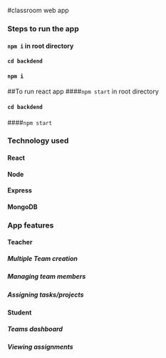 #classroom web app
### Steps to run the app
#### `npm i` in root directory
#### `cd backdend`
#### `npm i` 
##To run react app
####`npm start` in root directory
#### `cd backdend`
####`npm start`
### Technology used
#### React
#### Node
#### Express
#### MongoDB

### App features
#### Teacher
##### Multiple Team creation
##### Managing team members
##### Assigning tasks/projects
#### Student
##### Teams dashboard
##### Viewing assignments
 

